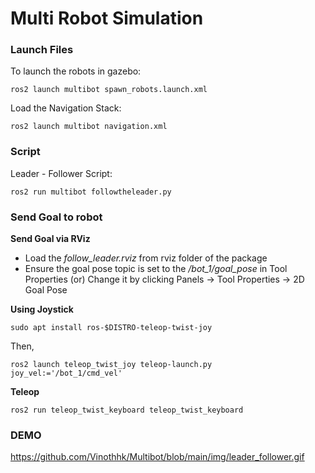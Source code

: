 # Multi Robot Simulation

### Launch Files
To launch the robots in gazebo:
```
ros2 launch multibot spawn_robots.launch.xml
```
Load the Navigation Stack:
```
ros2 launch multibot navigation.xml
```
### Script
Leader - Follower Script:
```
ros2 run multibot followtheleader.py
```

### Send Goal to robot

**Send Goal via RViz**

- Load the *follow_leader.rviz* from rviz folder of the package
- Ensure the goal pose topic is set to the */bot_1/goal_pose* in Tool Properties (or) Change it by clicking Panels -> Tool Properties -> 2D Goal Pose

**Using Joystick**
```
sudo apt install ros-$DISTRO-teleop-twist-joy
```
Then,
```
ros2 launch teleop_twist_joy teleop-launch.py joy_vel:='/bot_1/cmd_vel'
```

**Teleop**
```
ros2 run teleop_twist_keyboard teleop_twist_keyboard
```

### DEMO
https://github.com/Vinothhk/Multibot/blob/main/img/leader_follower.gif